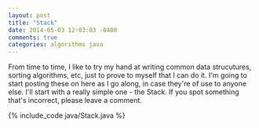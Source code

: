 ```yaml
---
layout: post
title: "Stack"
date: 2014-05-03 12:03:03 -0400
comments: true
categories: algorithms java
---
```


From time to time, I like to try my hand at writing common data strucutures,
sorting algorithms, etc, just to prove to myself that I can do it. I'm going to
start posting these on here as I go along, in case they're of use to anyone
else. I'll start with a really simple one - the Stack. If you spot something that's
incorrect, please leave a comment.

{% include_code java/Stack.java %}
